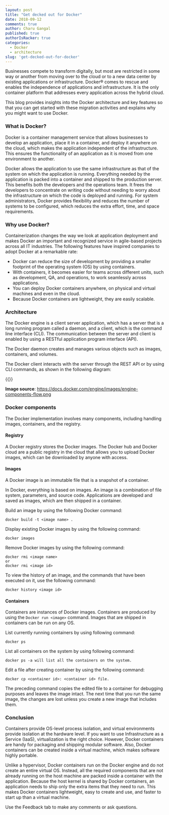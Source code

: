 ```yaml
---
layout: post
title: "Get decked out for Docker"
date: 2018-09-12
comments: true
author: Charu Gangal
published: true
authorIsRacker: true
categories:
  - Docker
  - architecture
slug: 'get-decked-out-for-docker' 
---
```

Businesses compete to transform digitally, but most are restricted in some way
or another from moving over to the cloud or to a new data center by existing
applications or infrastructure. Docker&reg; comes to rescue and enables the
independence of applications and infrastructure. It is the only container
platform that addresses every application across the hybrid cloud.

This blog provides insights into the Docker architecture and key features so that
you can get started with these migration activities and explains why you might
want to use Docker.

<!--more-->

### What is Docker?

Docker is a container management service that allows businesses to develop an
application, place it in a container, and deploy it anywhere on the cloud,
which makes the application independent of the infrastructure. This ensures
the functionality of an application as it is moved from one environment to
another.

Docker allows the application to use the same infrastructure as that of the
system on which the application is running. Everything needed by the application is
packed into a container and shipped to the production server. This benefits both
the developers and the operations team. It frees the developers to concentrate
on writing code without needing to worry about the infrastructure on which the
code is deployed and running. For system administrators, Docker provides
flexibility and reduces the number of systems to be configured, which reduces
the extra effort, time, and space requirements.

### Why use Docker?

Containerization changes the way we look at application deployment and makes
Docker an important and recognized service in agile-based projects across all
IT industries. The following features have inspired companies to adopt Docker
at a remarkable rate:

-	Docker can reduce the size of development by providing a smaller footprint
   of the operating system (OS) by using containers.
-	With containers, it becomes easier for teams across different units, such as
   development, QA, and operations, to work seamlessly across applications.
-	You can deploy Docker containers anywhere, on physical and virtual machines
   and even in the cloud.
-	Because Docker containers are lightweight, they are easily scalable.

### Architecture

The Docker engine is a client server application, which has a server that is a
long running program called a daemon, and a client, which is the command line
interface (CLI). The communication between the server and client is enabled by
using a RESTful application program interface (API).

The Docker daemon creates and manages various objects such as images, containers,
and volumes.

The Docker client interacts with the server through the REST API or by using
CLI commands, as shown in the following diagram:

{{<img src="/blog/get-decked-out-for-docker/Picture1.png" title="" alt="">}}

**Image source**: https://docs.docker.com/engine/images/engine-components-flow.png

### Docker components

The Docker implementation involves many components, including handling images,
containers, and the registry.

#### Registry

A Docker registry stores the Docker images. The Docker hub and Docker cloud are
a public registry in the cloud that allows you to upload Docker images, which
can be downloaded by anyone with access.

#### Images

A Docker image is an immutable file that is a snapshot of a container.

In Docker, everything is based on images. An image is a combination of file
system, parameters, and source code. Applications are developed and saved as
images, which are then shipped in a container.

Build an image by using the following Docker command:

    docker build -t <image name> .

Display existing Docker images by using the following command:

    docker images

Remove Docker images by using the following command:

    docker rmi <image name>
    or
    docker rmi <image id>

To view the history of an image, and the commands that have been executed on it,
use the following command:

    docker history <image id>

#### Containers

Containers are instances of Docker images. Containers are produced by using the
`Docker run <image>` command. Images that are shipped in containers can be run
on any OS.

List currently running containers by using following command:

    docker ps

List all containers on the system by using following command:

    docker ps -a will list all the containers on the system.

Edit a file after creating container by using the following command:

    docker cp <container id>: <container id> file.

The preceding command copies the edited file to a container for debugging
purposes and leaves the image intact. The next time that you run the same image,
the changes are lost unless you create a new image that includes them.

### Conclusion

Containers provide OS-level process isolation, and  virtual environments provide
isolation at the hardware level. If you want to use Infrastructure as a Service
(IaaS), virtualization is the right choice. However, Docker containers are handy
for packaging and shipping modular software. Also, Docker containers can be
created inside a virtual machine, which makes software highly portable.

Unlike a hypervisor, Docker containers run on the Docker engine and do not
create an entire virtual OS. Instead, all the required components that are not
already running on the host machine are packed inside a container with the
application. Because the host kernel is shared by Docker containers, an
application needs to ship only the extra items that they need to run. This makes
Docker containers lightweight, easy to create and use, and faster to start up
than a virtual machine.

Use the Feedback tab to make any comments or ask questions.